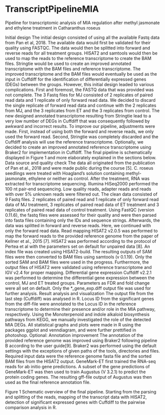 # TranscriptPipelineMIA
Pipeline for transcriptomic analysis of MIA regulation after methyl jasmonate and ethylene treatment in Catharanthus roseus

Initial design 
The initial design consisted of using all the available Fastq data from Pan et al, 2018. The available data would first be validated for their quality using FASTQC. The data would then be splitted into forward and reverse reads for all treatment groups. HISAT2 and samtools would then be used to map the reads to the reference transcriptome to create the BAM files. Stringtie would be used to create an improved annotated transcriptome with the BAM files and reference transcriptome. The improved transcriptome and the BAM files would eventually be used as the input in Cuffdiff for the identification of differentially expressed genes (DEGs) between the groups. However, this initial design leaded to various complications. First and foremost, the FASTQ data that was provided was not complete.  The 3 Fastq files for MJ consisted of 2 replicates of paired read data and 1 replicate of only forward read data. We decided to discard the single replicate of forward read data and continue with the 2 replicates from MJ, and the 3 replicates from ET and the 3 replicates from control. The new designed annotated transcriptome resulting from Stringtie lead to a very low number of DEGs in Cuffdiff that was consequently followed by awkward and incorrect results. To improve our pipeline, adjustments were made. First, instead of using both the forward and reverse reads, we only used the forward read. Second, Stringtie was completely discarded and the Cuffdiff analysis will use the reference transcriptome. Optionally, we decided to create an improved annotated reference transcriptome using Braker2 for implementation in Cuffdiff. The final pipeline is schematically displayed in Figure 1 and more elaborately explained in the sections below. 
Data source and quality check
The data all originated from the publication of Pan et al., 2018 and were made public during the course [5]. C. roseus seedlings were treated with Hoagland’s solution containing methyl-jasmonate, ethylene or neither as control. After the treatment, RNA was extracted for transcriptome sequencing. Illumina HiSeq2000 performed the 100 nt pair-end sequencing. Low quality reads, adapter reads and reads with over 5% unknown reads were filtered out. The clean data consisted of 9 Fastq files. 2 replicates of paired read and 1 replicate of only forward read data of MJ treatment, 3 replicates of paired read data of ET treatment and 3 replicates of paired read data of control treatment. Using FastQC (version 0.11.6), the fastq files were assessed for their quality and were then parsed into fasta files containing only the IDs and sequence strings. Afterwards, the data was splitted in forward and reverse reads. Here, we continued with only the forward read data. 
Read mapping
HISAT2 v2.0.5 was performed to map the forward reads to the provided reference genome from the paper of Kellner et al., 2015 [7]. HISAT2 was performed according to the protocol of Pertea et al with the parameters set on default for unpaired data [8]. An index file was created using HISAT2-build. The resulting outputs of SAM files were then converted to BAM files using samtools (v 0.1.19). Only the sorted SAM and BAM files were used in the progress. Furthermore, the output files of HISAT2 were validated using reference transcriptome and IGV v2.4 for proper mapping.
Differential gene expression
Cuffdiff v2.2.1 was performed to determine the differential gene expression between the control, MJ and ET treated groups. Parameters as FDR and fold change were all set on default. Only the *_gene_exp.diff output file was used for further analysis.
Result analysis and visualization
The output file from the last step (Cuffdiff) was analysed in R. Locus ID from the significant genes from the diff-file were annotated to the Locus ID in the reference transcriptome to determine their presence and/or role in the MIA pathway, respectively. Using the Monoterpenoid and indole alkaloid biosynthesis pathways from KEGG, we manually investigated the role of the detected MIA DEGs. All statistical graphs and plots were made in R using the packages ggplot and venndiagram, and were further prettified in photoshop. 
Optional: Annotation improvement
The annotation of the provided reference genome was improved using Braker2 following pipeline B according to the user guide[9]. Braker2 was performed using the default settings with the exceptions of given paths of the tools, directories and files. Required input data were the reference genome fasta file and the sorted BAM files from the HISAT2 output. GeneMark-ET first trained the RNA-seq reads for ab initio gene predictions. A subset of the gene predictions of GeneMark-ET was then used to train Augustus (V 3.2.1) to predict the protein coding genes. The resulting gff-file output of Augustus was then used as the final reference annotation file.

   
   
   
Figure 1 Schematic overview of the final pipeline. Starting from the parsing and splitting of the reads, mapping of the transcript data with HISAT2, detection of significant expressed genes with Cuffdiff to the pairwise comparison analysis in R.
